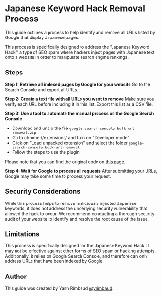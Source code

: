 # Japanese Keyword Hack Removal Process


This guide outlines a process to help identify and remove all URLs listed by Google that display Japanese pages.

This process is specifically designed to address the "Japanese Keyword Hack," a type of SEO spam where hackers inject pages with Japanese text onto a website in order to manipulate search engine rankings. 

## Steps

**Step 1: Retrieve all indexed pages by Google for your website**
Go to the Search Console and export all URLs.

**Step 2: Create a text file with all URLs you want to remove**
Make sure you verify each URL before including it in this list.
Export this list as a CSV file.

**Step 3: Use a tool to automate the manual process on the Google Search Console**

- Download and unzip the file `google-search-console-bulk-url-removal.zip`
- Go to chrome://extensions/ and turn on "Developer mode"
- Click on "Load unpacked extension" and select the folder `google-search-console-bulk-url-removal`
- Follow the steps to use the plugin

Please note that you can find the original code on [this page](https://github.com/noitcudni/google-search-console-bulk-url-removal).

**Step 4: Wait for Google to process all requests**
After submitting your URLs, Google may take some time to process your request.

## Security Considerations
While this process helps to remove maliciously injected Japanese keywords, it does not address the underlying security vulnerability that allowed the hack to occur.
We recommend conducting a thorough security audit of your website to identify and resolve the root cause of the issue.

## Limitations
This process is specifically designed for the Japanese Keyword Hack. It may not be effective against other forms of SEO spam or hacking attempts. Additionally, it relies on Google Search Console, and therefore can only address URLs that have been indexed by Google.

## Author
This guide was created by Yann Rimbaud [@yrimbaud](https://github.com/yrimbaud/).
